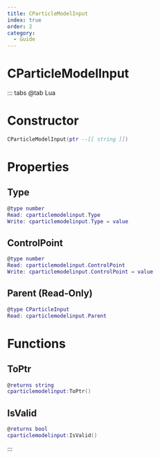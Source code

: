 ```yaml
---
title: CParticleModelInput
index: true
order: 2
category:
  - Guide
---
```


# CParticleModelInput

::: tabs
@tab Lua
# Constructor
```lua
CParticleModelInput(ptr --[[ string ]])
```
# Properties
## Type 
```lua
@type number
Read: cparticlemodelinput.Type
Write: cparticlemodelinput.Type = value
```
## ControlPoint 
```lua
@type number
Read: cparticlemodelinput.ControlPoint
Write: cparticlemodelinput.ControlPoint = value
```
## Parent (Read-Only)
```lua
@type CParticleInput
Read: cparticlemodelinput.Parent
```
# Functions
## ToPtr
```lua
@returns string
cparticlemodelinput:ToPtr()
```
## IsValid
```lua
@returns bool
cparticlemodelinput:IsValid()
```

:::